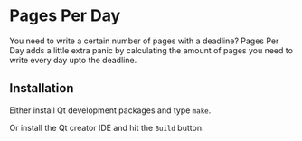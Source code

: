 Pages Per Day
=============

You need to write a certain number of pages with a deadline? Pages Per Day adds a little extra panic by calculating the amount of pages you need to write every day upto the deadline.

Installation
---

Either install Qt development packages and type `make`.

Or install the Qt creator IDE and hit the `Build` button.

